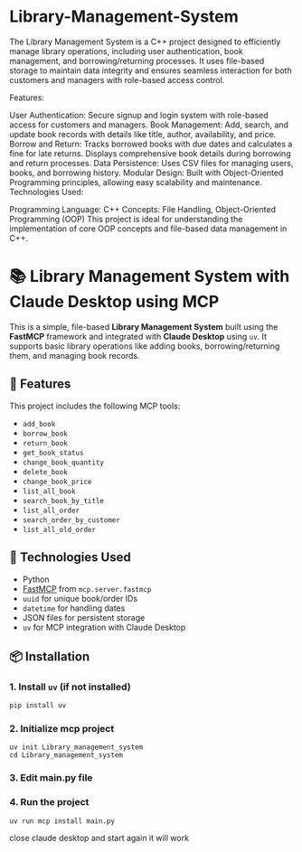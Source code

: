 # Library-Management-System
The Library Management System is a C++ project designed to efficiently manage library operations, including user authentication, book management, and borrowing/returning processes. It uses file-based storage to maintain data integrity and ensures seamless interaction for both customers and managers with role-based access control.

Features:

User Authentication: Secure signup and login system with role-based access for customers and managers.
Book Management: Add, search, and update book records with details like title, author, availability, and price.
Borrow and Return:
Tracks borrowed books with due dates and calculates a fine for late returns.
Displays comprehensive book details during borrowing and return processes.
Data Persistence: Uses CSV files for managing users, books, and borrowing history.
Modular Design: Built with Object-Oriented Programming principles, allowing easy scalability and maintenance.
Technologies Used:

Programming Language: C++
Concepts: File Handling, Object-Oriented Programming (OOP)
This project is ideal for understanding the implementation of core OOP concepts and file-based data management in C++.

# 📚 Library Management System with Claude Desktop using MCP

This is a simple, file-based **Library Management System** built using the **FastMCP** framework and integrated with **Claude Desktop** using `uv`. It supports basic library operations like adding books, borrowing/returning them, and managing book records.

## 🔧 Features

This project includes the following MCP tools:

- `add_book`
- `borrow_book`
- `return_book`
- `get_book_status`
- `change_book_quantity`
- `delete_book`
- `change_book_price`
- `list_all_book`
- `search_book_by_title`
- `list_all_order`
- `search_order_by_customer`
- `list_all_old_order`

## 🧱 Technologies Used

- Python
- [FastMCP](https://github.com/crewai-dev/mcp) from `mcp.server.fastmcp`
- `uuid` for unique book/order IDs
- `datetime` for handling dates
- JSON files for persistent storage
- `uv` for MCP integration with Claude Desktop

## 📦 Installation

### 1. Install `uv` (if not installed)
```bash
pip install uv
```
### 2. Initialize mcp project
```
uv init Library_management_system
cd Library_management_system
```
### 3. Edit main.py file

### 4. Run the project
```
uv run mcp install main.py
```
close claude desktop and start again it will work 

